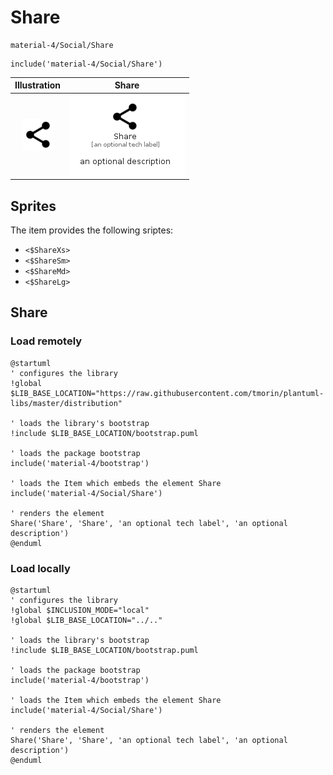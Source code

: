 # Share


```text
material-4/Social/Share
```

```text
include('material-4/Social/Share')
```



| Illustration | Share |
| :---: | :---: |
| ![illustration for Illustration](../../material-4/Social/Share.png) | ![illustration for Share](../../material-4/Social/Share.Local.png) |



## Sprites
The item provides the following sriptes:

- `<$ShareXs>`
- `<$ShareSm>`
- `<$ShareMd>`
- `<$ShareLg>`





## Share

### Load remotely
```plantuml
@startuml
' configures the library
!global $LIB_BASE_LOCATION="https://raw.githubusercontent.com/tmorin/plantuml-libs/master/distribution"

' loads the library's bootstrap
!include $LIB_BASE_LOCATION/bootstrap.puml

' loads the package bootstrap
include('material-4/bootstrap')

' loads the Item which embeds the element Share
include('material-4/Social/Share')

' renders the element
Share('Share', 'Share', 'an optional tech label', 'an optional description')
@enduml
```

### Load locally
```plantuml
@startuml
' configures the library
!global $INCLUSION_MODE="local"
!global $LIB_BASE_LOCATION="../.."

' loads the library's bootstrap
!include $LIB_BASE_LOCATION/bootstrap.puml

' loads the package bootstrap
include('material-4/bootstrap')

' loads the Item which embeds the element Share
include('material-4/Social/Share')

' renders the element
Share('Share', 'Share', 'an optional tech label', 'an optional description')
@enduml
```

